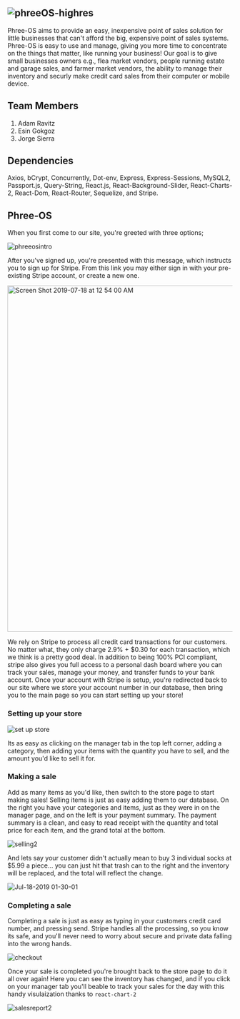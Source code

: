 ![phreeOS-highres](https://user-images.githubusercontent.com/46004362/61429932-1fc5f900-a8f6-11e9-8a94-e6820aa212da.png)
---
Phree-OS aims to provide an easy, inexpensive point of sales solution for little businesses that can't afford the big, expensive point of sales systems. Phree-OS is easy to use and manage, giving you more time to concentrate on the things that matter, like running your business!  Our goal is to give small businesses owners e.g., flea market vendors, people running estate and garage sales, and farmer market vendors, the ability to manage their inventory and securly make credit card sales from their computer or mobile device.

## Team Members
1. Adam Ravitz
2. Esin Gokgoz
3. Jorge Sierra 

## Dependencies
Axios, bCrypt, Concurrently, Dot-env, Express, Express-Sessions, MySQL2, Passport.js, Query-String, React.js, React-Background-Slider, React-Charts-2, React-Dom, React-Router, Sequelize, and Stripe.

## Phree-OS
When you first come to our site, you're greeted with three options;

![phreeosintro](https://user-images.githubusercontent.com/46004362/61429847-d70e4000-a8f5-11e9-87f7-e46049728291.gif)

After you've signed up, you're presented with this message, which instructs you to sign up for Stripe. From this link you may either sign in with your pre-existing Stripe account, or create a new one.  

<img width="776" alt="Screen Shot 2019-07-18 at 12 54 00 AM" src="https://user-images.githubusercontent.com/46004362/61430029-9236d900-a8f6-11e9-9508-83443e833b06.png">

We rely on Stripe to process all credit card transactions for our customers.  No matter what, they only charge 2.9% + $0.30 for each transaction, which we think is a pretty good deal.  In addition to being 100% PCI compliant, stripe also gives you full access to a personal dash board where you can track your sales, manage your money, and transfer funds to your bank account. Once your account with Stripe is setup, you're redirected back to our site where we store your account number in our database, then bring you to the main page so you can start setting up your store!   

### Setting up your store
![set up store](https://user-images.githubusercontent.com/46004362/61430532-13db3680-a8f8-11e9-83df-457635956763.gif)

Its as easy as clicking on the manager tab in the top left corner, adding a category, then adding your items with the quantity you have to sell, and the amount you'd like to sell it for. 


### Making a sale
Add as many items as you'd like, then switch to the store page to start making sales! Selling items is just as easy adding them to our database.  On the right you have your categories and items, just as they were in on the manager page, and on the left is your payment summary. The payment summary is a clean, and easy to read receipt with the quantity and total price for each item, and the grand total at the bottom. 

![selling2](https://user-images.githubusercontent.com/46004362/61431721-7b938080-a8fc-11e9-96de-6aac369888f4.gif)

And lets say your customer didn't actually mean to buy 3 individual socks at $5.99 a piece... you can just hit that trash can to the right and the inventory will be replaced, and the total will reflect the change.

![Jul-18-2019 01-30-01](https://user-images.githubusercontent.com/46004362/61431492-a8936380-a8fb-11e9-9a48-58b8fa8fff3b.gif)

### Completing a sale 
Completing a sale is just as easy as typing in your customers credit card number, and pressing send.  Stripe handles all the processing, so you know its safe, and you'll never need to worry about secure and private data falling into the wrong hands.

![checkout](https://user-images.githubusercontent.com/46004362/61431310-0a070280-a8fb-11e9-97d2-188a2eb0806f.gif)

Once your sale is completed you're brought back to the store page to do it all over again! Here you can see the inventory has changed, and if you click on your manager tab you'll beable to track your sales for the day with this handy visulaization thanks to `react-chart-2`

![salesreport2](https://user-images.githubusercontent.com/46004362/61431665-3c652f80-a8fc-11e9-9fb8-ed3b183c0399.gif)
